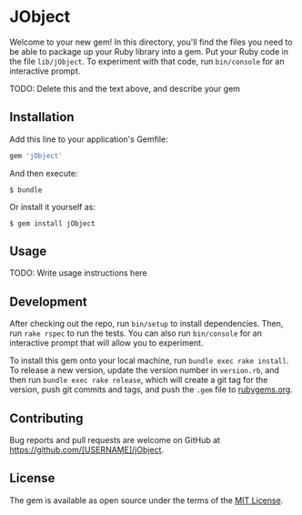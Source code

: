 # JObject

Welcome to your new gem! In this directory, you'll find the files you need to be able to package up your Ruby library into a gem. Put your Ruby code in the file `lib/jObject`. To experiment with that code, run `bin/console` for an interactive prompt.

TODO: Delete this and the text above, and describe your gem

## Installation

Add this line to your application's Gemfile:

```ruby
gem 'jObject'
```

And then execute:

    $ bundle

Or install it yourself as:

    $ gem install jObject

## Usage

TODO: Write usage instructions here

## Development

After checking out the repo, run `bin/setup` to install dependencies. Then, run `rake rspec` to run the tests. You can also run `bin/console` for an interactive prompt that will allow you to experiment.

To install this gem onto your local machine, run `bundle exec rake install`. To release a new version, update the version number in `version.rb`, and then run `bundle exec rake release`, which will create a git tag for the version, push git commits and tags, and push the `.gem` file to [rubygems.org](https://rubygems.org).

## Contributing

Bug reports and pull requests are welcome on GitHub at https://github.com/[USERNAME]/jObject.


## License

The gem is available as open source under the terms of the [MIT License](http://opensource.org/licenses/MIT).

